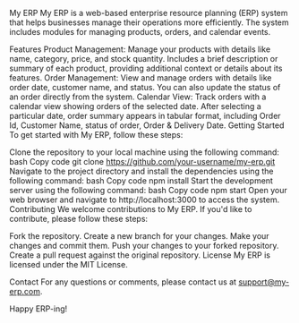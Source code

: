 My ERP
My ERP is a web-based enterprise resource planning (ERP) system that helps businesses manage their operations more efficiently. The system includes modules for managing products, orders, and calendar events.

Features
Product Management: Manage your products with details like name, category, price, and stock quantity. Includes a brief description or summary of each product, providing additional context or details about its features.
Order Management: View and manage orders with details like order date, customer name, and status. You can also update the status of an order directly from the system.
Calendar View: Track orders with a calendar view showing orders of the selected date. After selecting a particular date, order summary appears in tabular format, including Order Id, Customer Name, status of order, Order & Delivery Date.
Getting Started
To get started with My ERP, follow these steps:

Clone the repository to your local machine using the following command:
bash
Copy code
git clone https://github.com/your-username/my-erp.git
Navigate to the project directory and install the dependencies using the following command:
bash
Copy code
npm install
Start the development server using the following command:
bash
Copy code
npm start
Open your web browser and navigate to http://localhost:3000 to access the system.
Contributing
We welcome contributions to My ERP. If you'd like to contribute, please follow these steps:

Fork the repository.
Create a new branch for your changes.
Make your changes and commit them.
Push your changes to your forked repository.
Create a pull request against the original repository.
License
My ERP is licensed under the MIT License.

Contact
For any questions or comments, please contact us at support@my-erp.com.

Happy ERP-ing!




